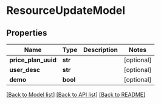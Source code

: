# ResourceUpdateModel

## Properties
Name | Type | Description | Notes
------------ | ------------- | ------------- | -------------
**price_plan_uuid** | **str** |  | [optional] 
**user_desc** | **str** |  | [optional] 
**demo** | **bool** |  | [optional] 

[[Back to Model list]](../README.md#documentation-for-models) [[Back to API list]](../README.md#documentation-for-api-endpoints) [[Back to README]](../README.md)


